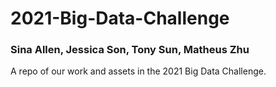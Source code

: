 # 2021-Big-Data-Challenge

### Sina Allen, Jessica Son, Tony Sun, Matheus Zhu

A repo of our work and assets in the 2021 Big Data Challenge. 
